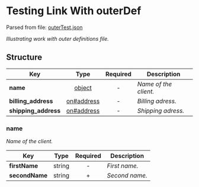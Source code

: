 # __Testing Link With outerDef__
Parsed from file: [outerTest.json](https://github.com/McCastles/JMC/blob/master/examples/outerTest.json)

_Illustrating work with outer definitions file._
## __Structure__

|Key|Type|Required|Description|
|-|:-:|:-:|-|
|__name__|[object](#name)|-|_Name of the client._|
|__billing_address__|[on#address](./outerDef.md#address)|-|_Billing adress._|
|__shipping_address__|[on#address](./outerDef.md#address)|-|_Shipping adress._|
### __name__
_Name of the client._

|Key|Type|Required|Description|
|-|:-:|:-:|-|
|__firstName__|string|-|_First name._|
|__secondName__|string|+|_Second name._|